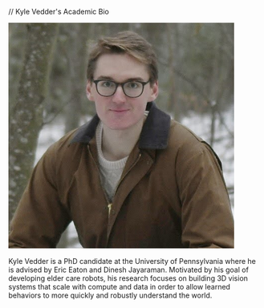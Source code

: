 // Kyle Vedder's Academic Bio

<img src="img/me_outside_head.jpg"/>

Kyle Vedder is a PhD candidate at the University of Pennsylvania where he is advised by Eric Eaton and Dinesh Jayaraman. Motivated by his goal of developing elder care robots, his research focuses on building 3D vision systems that scale with compute and data in order to allow learned behaviors to more quickly and robustly understand the world.